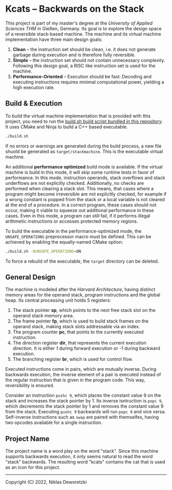# Kcats – Backwards on the Stack


This project is part of my master's degree at the *University of Applied Sciences THM* in Gießen, Germany. Its goal is to explore the design space of a reversible stack-based machine. The machine and its virtual machine implementation have three main design goals:
1. **Clean** – the instruction set should be clean, i.e. it does not generate garbage during execution and is therefore fully reversible.
2. **Simple** – the instruction set should not contain unnecessary complexity. Following this design goal, a RISC like instruction set is used for the machine.
3. **Performance-Oriented** – Execution should be fast: Decoding and executing instructions requires minimal computational power, yielding a high execution rate.

## Build & Execution

To build the virtual machine implementation that is provided with this project, you need to run the [build.sh build script bundled in this repository](build.sh).
It uses CMake and Ninja to build a C++ based executable.

```sh
./build.sh
```

If no errors or warnings are generated during the build process, a new file shuold be generated as `target/stackmachine`.
This is the executable virtual machine.

An additional **performance optimized** build mode is available.
If the virtual machine is build in this mode, it will skip some runtime tests in favor of performance.
In this mode, instruction operands, stack overflows and stack underflows are not explicitly checked.
Additionally, no checks are performed when clearing a stack slot.
This means, that cases where a program might become irreversible are not explicitly checked, for example if a wrong constant is popped from the stack or a local variable is not cleared at the end of a procedure.
In a correct program, these cases should not occur, making it viable to squeeze out additional performance in these cases.
Even in this mode, a program can still fail, if it performs illegal arithmetic instructions or accesses protected memory regions.

To build the executable in the performance-optimized mode, the `UNSAFE_OPERATIONS` preprocessor macro must be defined.
This can be achieved by enabling the equally-named CMake option:

```sh
./build.sh -DUNSAFE_OPERATIONS=ON
```

To force a rebuild of the executable, the `target` directory can be deleted.

## General Design

The machine is modeled after the *Harvard Architecture*, having distinct memory areas for the operand stack, program instructions and the global heap.
Its central processing unit holds 5 registers: 
1. The stack pointer **sp**, which points to the next free stack slot on the operand stack memory area.
2. The frame pointer **fp**, which is used to build stack frames on the operand stack, making stack slots addressable via an index.
3. The program counter **pc**, that points to the currently executed instruction.
4. The direction register **dir**, that represents the current execution direction. It is either *1* during forward execution or *-1* during backward execution.
5. The branching register **br**, which is used for control flow.

Executed instructions come in pairs, which are mutually inverse.
During backwards execution, the inverse element of a pair is executed instead of the regular instruction that is given in the program code.
This way, reversibility is ensured.

Consider an instruction `pushc 9`, which places the constant value 9 on the stack and increases the stack pointer by 1.
Its inverse isntruction is `popc 9`, which decrements the stack pointer by 1 and removes the constant value 9 from the stack.
Executing `pushc 9` backwards will run `popc 9` and vice versa.
Self-inverse instructions such as `swap` are paired with themselfes, having two opcodes available for a single instruction.

## Project Name

The project name is a word play on the word "stack".
Since this machine supports backwards execution, it only seems natural to read the word "stack" backwards.
The resulting word "kcats" contains the cat that is used as an icon for this project.

---

Copyright (C) 2022, Niklas Deworetzki
